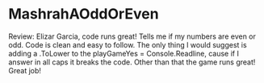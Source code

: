 # MashrahAOddOrEven



Review: Elizar Garcia, code runs great! Tells me if my numbers are even or odd. Code is clean and easy to follow. The only thing I would suggest is adding a .ToLower to the playGameYes = Console.Readline, cause if I answer in all caps it breaks the code. Other than that the game runs great! Great job!